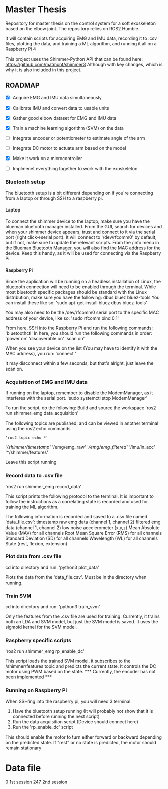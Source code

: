 # Master Thesis
Repository for master thesis on the control system for a soft exoskeleton based on the elbow joint.
The repository relies on ROS2 Humble.

It will contain scripts for acquiring EMG and IMU data, recording it to .csv files, plotting the data, and training a ML algorithm, and running it all on a Raspberry Pi 4

This project uses the Shimmer-Python API that can be found here:
https://github.com/matmont/shimmer3
Although with key changes, which is why it is also included in this project.

## ROADMAP

- [x] Acquire EMG and IMU data simultaneously
- [x] Calibrate IMU and convert data to usable units
- [x] Gather good elbow dataset for EMG and IMU data
- [x] Train a machine learning algorithm  (SVM) on the data
- [ ] Integrate encoder or potentiometer to estimate angle of the arm
- [ ] Integrate DC motor to actuate arm based on the model
- [x] Make it work on a microcontroller
- [ ] Implmenet everything together to work with the exoskeleton


### Bluetooth setup
The bluetooth setup is a bit different depending on if you're connecting from a laptop or through SSH to a raspberry pi.

#### Laptop
To connect the shimmer device to the laptop, make sure you have the blueman bluetooth manager installed.
From the GUI, search for devices and when your shimmer device appears, trust and connect to it via the serial port (right click->serial port).
It will connect to '/dev/rfcomm0' by default, but if not, make sure to update the relevant scripts.
From the /info menu in the Blueman Bluetooth Manager, you will also find the MAC address for the device. Keep this handy, as it will be used for connecting via the Raspberry Pi.

#### Raspberry Pi
Since the application will be running on a headless installation of Linux, the bluetooth connection will need to be enabled through the terminal.
While most bluetooth specific packages should be standard with the Linux distribution, make sure you have the following:
dbus
bluez
bluez-tools
You can install these like so: 'sudo apt-get install bluez dbus bluez-tools'

You may also need to be the /dev/rfcomm0 serial port to the specific MAC address of your device, like so:
'sudo rfcomm bind 0 <MAC address> 1'

From here, SSH into the Raspberry Pi and run the following commands:
'bluetoothctl'
In here, you should run the following commands in order:
'power on'
'discoverable on'
'scan on'

When you see your device on the list (You may have to identify it with the MAC address), you run:
'connect <MAC address>'

It may disconnect within a few seconds, but that's alright, just leave the scan on.

### Acquisition of EMG and IMU data
If running on the laptop, remember to disable the ModemManager, as it interferes with the serial port.
    'sudo systemctl stop ModemManager'

To run the script, do the following:
Build and source the workspace
    'ros2 run shimmer_emg data_acquisition'

The following topics are published, and can be viewed in another terminal using the ros2 echo commands

    'ros2 topic echo *'

'*/shimmer/timestamp'
'*/emg/emg_raw'
'*/emg/emg_filtered'
'*/imu/ln_acc'
'*/shimmer/features'

Leave this script running

### Record data to .csv file
'ros2 run shimmer_emg record_data'

This script prints the following protocol to the terminal. It is important to follow the instructions as a correlating state is recorded and used for training the ML algorithm.

The following information is recorded and saved to a .csv file named 'data_file.csv':
timestamp
raw emg data (channel 1, channel 2)
filtered emg data (channel 1, channel 2)
low noise accelerometer (x,y,z)
Mean Absolute Value (MAV) for all channels
Root Mean Square Error (RMS) for all channels
Standard Deviation (SD) for all channels
Wavelength (WL) for all channels
State (rest, flexion, extension)

### Plot data from .csv file
cd into directory and run:
    'python3 plot_data'

Plots the data from the 'data_file.csv'. Must be in the directory when running.

### Train SVM
cd into directory and run:
    'python3 train_svm'

Only the features from the .csv file are used for training.
Currently, it trains both an LDA and SVM model, but just the SVM model is saved.
It uses the sigmoid kernel for the SVM model.

### Raspberry specific scripts
'ros2 run shimmer_emg rp_enable_dc'

This script loads the trained SVM model, it subscribes to the /shimmer/features topic and predicts the current state.
It controls the DC motor using PWM based on the state.
*** Currently, the encoder has not been implemented ***

### Running on Raspberry Pi
When SSH'ing into the raspberry pi, you will need 3 terminal:

1. Have the bluetooth setup running (It will probably not show that it is connected before running the next script)
2. Run the data acquisition script (Device should connect here)
3. Run the 'rp_enable_dc' script

This should enable the motor to turn either forward or backward depending on the predicted state. If "rest" or no state is predicted, the motor should remain stationary

# Data file
0    1st session
247  2nd session